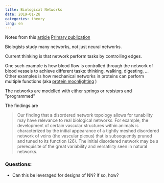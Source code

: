 ```yaml
---
title: Biological Networks
date: 2019-01-28
categories: theory
lang: en
---
```


Notes from this [article](https://phys.org/news/2019-01-physicists-limits-multitasking-biological-networks.html)
[Primary publication](https://www.pnas.org/content/early/2019/01/23/1806790116)

Biologists study many networks, not just neural networks.

Current thinking is that network perform tasks by controlling edges.

One such example is how blood flow is controlled through the network of blood vessels to achieve different tasks: thinking, walking, digesting, ...
Other examples is how mechanical networks in proteins can perform multiple functions (aka [protein moonlighting](https://en.wikipedia.org/wiki/Protein_moonlighting) )

The networks are modelled with either springs or resistors and "programmed"

The findings are 

> Our finding that a disordered network topology allows for tunability may have relevance to real biological networks. For example, the development of certain vascular structures within animals is characterized by the initial appearance of a tightly meshed disordered network of veins (the vascular plexus) that is subsequently pruned and tuned to its function (26). The initial disordered network may be a prerequisite of the great variability and versatility seen in natural networks.

### Questions:
* Can this be leveraged for designs of NN? If so, how?